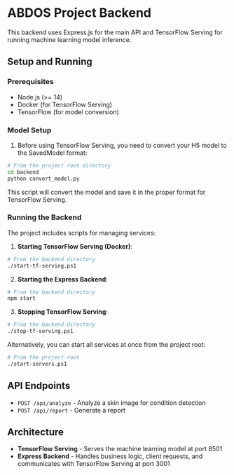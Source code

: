 # ABDOS Project Backend

This backend uses Express.js for the main API and TensorFlow Serving for running machine learning model inference.

## Setup and Running

### Prerequisites

- Node.js (>= 14)
- Docker (for TensorFlow Serving)
- TensorFlow (for model conversion)

### Model Setup

1. Before using TensorFlow Serving, you need to convert your H5 model to the SavedModel format:

```bash
# From the project root directory
cd backend
python convert_model.py
```

This script will convert the model and save it in the proper format for TensorFlow Serving.

### Running the Backend

The project includes scripts for managing services:

1. **Starting TensorFlow Serving (Docker)**:
```bash
# From the backend directory
./start-tf-serving.ps1
```

2. **Starting the Express Backend**:
```bash
# From the backend directory
npm start
```

3. **Stopping TensorFlow Serving**:
```bash
# From the backend directory
./stop-tf-serving.ps1
```

Alternatively, you can start all services at once from the project root:
```bash
# From the project root
./start-servers.ps1
```

## API Endpoints

- `POST /api/analyze` - Analyze a skin image for condition detection
- `POST /api/report` - Generate a report

## Architecture

- **TensorFlow Serving** - Serves the machine learning model at port 8501
- **Express Backend** - Handles business logic, client requests, and communicates with TensorFlow Serving at port 3001 
